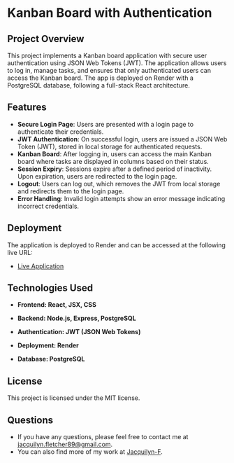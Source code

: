 # Kanban Board with Authentication

## Project Overview

This project implements a Kanban board application with secure user authentication using JSON Web Tokens (JWT). The application allows users to log in, manage tasks, and ensures that only authenticated users can access the Kanban board. The app is deployed on Render with a PostgreSQL database, following a full-stack React architecture.

## Features

- **Secure Login Page**: Users are presented with a login page to authenticate their credentials.
- **JWT Authentication**: On successful login, users are issued a JSON Web Token (JWT), stored in local storage for authenticated requests.
- **Kanban Board**: After logging in, users can access the main Kanban board where tasks are displayed in columns based on their status.
- **Session Expiry**: Sessions expire after a defined period of inactivity. Upon expiration, users are redirected to the login page.
- **Logout**: Users can log out, which removes the JWT from local storage and redirects them to the login page.
- **Error Handling**: Invalid login attempts show an error message indicating incorrect credentials.

## Deployment

The application is deployed to Render and can be accessed at the following live URL:

- [Live Application](https://kanban-board-ynbc.onrender.com)  

## Technologies Used

- **Frontend: React, JSX, CSS**

- **Backend: Node.js, Express, PostgreSQL**

- **Authentication: JWT (JSON Web Tokens)**

- **Deployment: Render**

- **Database: PostgreSQL**

## License

This project is licensed under the MIT license.


## Questions

- If you have any questions, please feel free to contact me at jacquilyn.fletcher89@gmail.com. 
- You can also find more of my work at [Jacquilyn-F](https://github.com/Jacquilyn-F).


